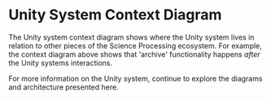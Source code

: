 # Unity System Context Diagram

The Unity system context diagram shows where the Unity system lives in relation to other pieces of the Science Processing ecosystem. For example, the context diagram above shows that 'archive' functionality happens *after* the Unity systems interactions.

For more information on the Unity system, continue to explore the diagrams and architecture presented here.
